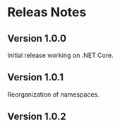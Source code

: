 # Releas Notes

## Version 1.0.0

Initial release working on .NET Core. 

## Version 1.0.1

Reorganization of namespaces.

## Version 1.0.2




